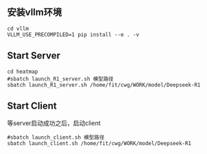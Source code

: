 ## 安装vllm环境
```
cd vllm
VLLM_USE_PRECOMPILED=1 pip install --e . -v
```


## Start Server

```
cd heatmap
#sbatch launch_R1_server.sh 模型路径
sbatch launch_R1_server.sh /home/fit/cwg/WORK/model/Deepseek-R1
```


## Start Client
等server启动成功之后，启动client
```
#sbatch launch_client.sh 模型路径
sbatch launch_client.sh /home/fit/cwg/WORK/model/Deepseek-R1
```

